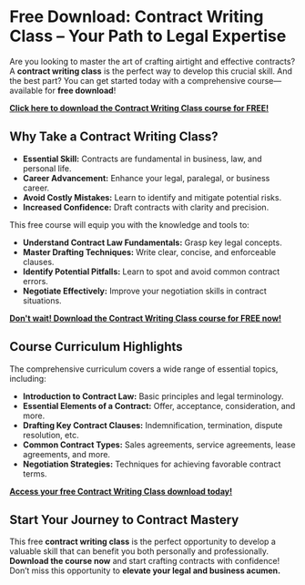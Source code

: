 # Free Download: Contract Writing Class – Your Path to Legal Expertise

Are you looking to master the art of crafting airtight and effective contracts? A **contract writing class** is the perfect way to develop this crucial skill. And the best part? You can get started today with a comprehensive course—available for **free download**!

[**Click here to download the Contract Writing Class course for FREE!**](https://udemywork.com/contract-writing-class)

## Why Take a Contract Writing Class?

*   **Essential Skill:** Contracts are fundamental in business, law, and personal life.
*   **Career Advancement:** Enhance your legal, paralegal, or business career.
*   **Avoid Costly Mistakes:** Learn to identify and mitigate potential risks.
*   **Increased Confidence:** Draft contracts with clarity and precision.

This free course will equip you with the knowledge and tools to:

*   **Understand Contract Law Fundamentals:** Grasp key legal concepts.
*   **Master Drafting Techniques:** Write clear, concise, and enforceable clauses.
*   **Identify Potential Pitfalls:** Learn to spot and avoid common contract errors.
*   **Negotiate Effectively:** Improve your negotiation skills in contract situations.

[**Don't wait! Download the Contract Writing Class course for FREE now!**](https://udemywork.com/contract-writing-class)

## Course Curriculum Highlights

The comprehensive curriculum covers a wide range of essential topics, including:

*   **Introduction to Contract Law:** Basic principles and legal terminology.
*   **Essential Elements of a Contract:** Offer, acceptance, consideration, and more.
*   **Drafting Key Contract Clauses:** Indemnification, termination, dispute resolution, etc.
*   **Common Contract Types:** Sales agreements, service agreements, lease agreements, and more.
*   **Negotiation Strategies:** Techniques for achieving favorable contract terms.

[**Access your free Contract Writing Class download today!**](https://udemywork.com/contract-writing-class)

## Start Your Journey to Contract Mastery

This free **contract writing class** is the perfect opportunity to develop a valuable skill that can benefit you both personally and professionally. **Download the course now** and start crafting contracts with confidence! Don’t miss this opportunity to **elevate your legal and business acumen.**
